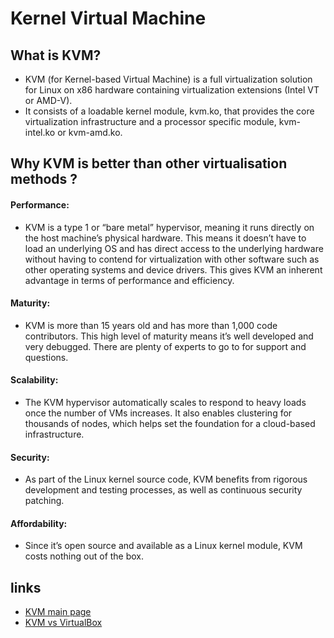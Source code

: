 # Kernel Virtual Machine

## What is KVM?
- KVM (for Kernel-based Virtual Machine) is a full virtualization solution for Linux on x86 hardware containing virtualization extensions (Intel VT or AMD-V). 
- It consists of a loadable kernel module, kvm.ko, that provides the core virtualization infrastructure and a processor specific module, kvm-intel.ko or kvm-amd.ko.

## Why KVM is better than other virtualisation methods ?
#### Performance: 
- KVM is a type 1 or “bare metal” hypervisor, meaning it runs directly on the host machine’s physical hardware. This means it doesn’t have to load an underlying OS and has direct access to the underlying hardware without having to contend for virtualization with other software such as other operating systems and device drivers. This gives KVM an inherent advantage in terms of performance and efficiency.
#### Maturity: 
- KVM is more than 15 years old and has more than 1,000 code contributors. This high level of maturity means it’s well developed and very debugged. There are plenty of experts to go to for support and questions.
#### Scalability: 
- The KVM hypervisor automatically scales to respond to heavy loads once the number of VMs increases. It also enables clustering for thousands of nodes, which helps set the foundation for a cloud-based infrastructure.
#### Security: 
- As part of the Linux kernel source code, KVM benefits from rigorous development and testing processes, as well as continuous security patching.
#### Affordability: 
- Since it’s open source and available as a Linux kernel module, KVM costs nothing out of the box.

## links
- [KVM main page](https://www.linux-kvm.org/page/Main_Page)
- [KVM vs VirtualBox](https://blog.purestorage.com/purely-informational/kvm-vs-virtualbox-which-one-should-you-use/)
